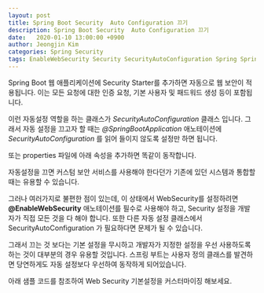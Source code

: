 ```yaml
---
layout: post
title: Spring Boot Security  Auto Configuration 끄기
description: Spring Boot Security  Auto Configuration 끄기
date:   2020-01-10 13:00:00 +0900
author: Jeongjin Kim
categories: Spring Security
tags: EnableWebSecurity Security SecurityAutoConfiguration Spring Spring-Boot springboot
---
```


<script async src="https://pagead2.googlesyndication.com/pagead/js/adsbygoogle.js"></script>
<!-- 컨텐츠내 -->
<ins class="adsbygoogle"
     style="display:block"
     data-ad-client="ca-pub-3234744071843247"
     data-ad-slot="1671969273"
     data-ad-format="auto"
     data-full-width-responsive="true"></ins>
<script>
     (adsbygoogle = window.adsbygoogle || []).push({});
</script>

Spring Boot 웹 애플리케이션에 Security Starter를 추가하면 자동으로 웹 보안이 적용됩니다. 이는 모든 요청에 대한 인증 요청, 기본 사용자 및 패드워드 생성 등이 포함됩니다.

이런 자동설정 역할을 하는 클래스가 _SecurityAutoConfiguration_ 클래스 입니다. 그래서 자동 설정을 끄고자 할 때는 _@SpringBootApplication_ 애노테이션에 _SecurityAutoConfiguration_ 를 읽어 들이지 않도록 설정만 하면 됩니다.

<script src="https://gist.github.com/thecodinglog/2aaadc74e751b941f54d0faac11656dd.js"></script>

또는 properties 파일에 아래 속성을 추가하면 똑같이 동작합니다.

<script src="https://gist.github.com/thecodinglog/1a6ab684a879e4a06a632dff06cac3c1.js"></script>

자동설정을 끄면 커스텀 보안 서비스를 사용해야 한다던가 기존에 있던 시스템과 통합할 때는 유용할 수 있습니다.

그러나 여러가지로 불편한 점이 있는데, 이 상태에서 WebSecurity를 설정하려면 **@EnableWebSecurity** 애노테이션를 필수로 사용해야 하고, Security 설정을 개발자가 직접 모든 것을 다 해야 합니다. 또한 다른 자동 설정 클래스에서 SecurityAutoConfiguration 가 필요하다면 문제가 될 수 있습니다.

그래서 끄는 것 보다는 기본 설정을 무시하고 개발자가 지정한 설정을 우선 사용하도록 하는 것이 대부분의 경우 유용할 것입니다. 스프링 부트는 사용자 정의 클래스를 발견하면 당연하게도 자동 설정보다 우선하여 동작하게 되어있습니다.

아래 샘플 코드를 참조하여 Web Security 기본설정을 커스터마이징 해보세요.

<script src="https://gist.github.com/thecodinglog/3141346d5b7374839d2c582c83a9d28b.js"></script>